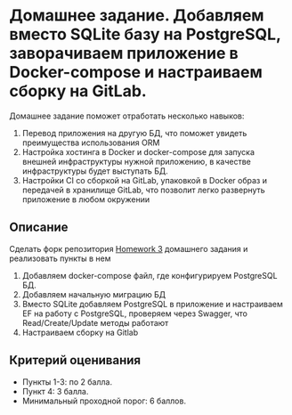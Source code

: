 # Домашнее задание. Добавляем вместо SQLite базу на PostgreSQL, заворачиваем приложение в Docker-compose и настраиваем сборку на GitLab.

Домашнее задание поможет отработать несколько навыков: 
1. Перевод приложения на другую БД, что поможет увидеть преимущества использования ORM 
2. Настройка хостинга в Docker и docker-compose для запуска внешней инфраструктуры нужной приложению, в качестве инфраструктуры будет выступать БД.
3. Настройки CI со сборкой на GitLab, упаковкой в Docker образ и передачей в хранилище GitLab, что позволит легко развернуть приложение в любом окружении

## Описание

Сделать форк репозитория [Homework 3](https://gitlab.com/devgrav/otus.teaching.promocodefactory.homework.dockergitlab) домашнего задания и реализовать пункты в нем

1. Добавляем docker-compose файл, где конфигурируем PostgreSQL БД.
2. Добавляем начальную миграцию БД
3. Вместо SQLite добавляем PostgreSQL в приложение и настраиваем EF на работу с PostgreSQL, проверяем через Swagger, что Read/Create/Update методы работают
4. Настраиваем сборку на Gitlab

## Критерий оценивания

* Пункты 1-3: по 2 балла.
* Пункт 4: 3 балла.
* Минимальный проходной порог: 6 баллов.